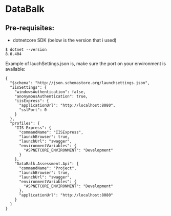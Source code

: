 # DataBalk

## Pre-requisites:

- dotnetcore SDK (below is the version that i used)

```
$ dotnet --version
8.0.404
```

Example of lauchSettings.json is, make sure the port on your environment is available:

```
{
  "$schema": "http://json.schemastore.org/launchsettings.json",
  "iisSettings": {
    "windowsAuthentication": false,
    "anonymousAuthentication": true,
    "iisExpress": {
      "applicationUrl": "http://localhost:8080",
      "sslPort": 0
    }
  },
  "profiles": {
    "IIS Express": {
      "commandName": "IISExpress",
      "launchBrowser": true,
      "launchUrl": "swagger",
      "environmentVariables": {
        "ASPNETCORE_ENVIRONMENT": "Development"
      }
    },
    "DataBalk.Assessment.Api": {
      "commandName": "Project",
      "launchBrowser": true,
      "launchUrl": "swagger",
      "environmentVariables": {
        "ASPNETCORE_ENVIRONMENT": "Development"
      },
      "applicationUrl": "http://localhost:8080"
    }
  }
}
```